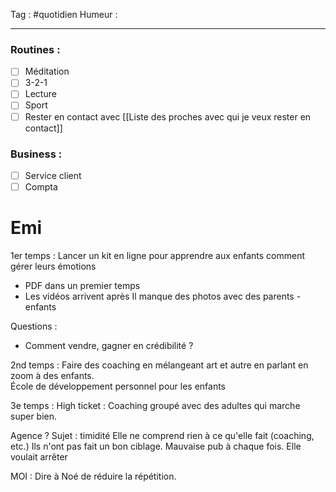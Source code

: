 Tag : #quotidien 
Humeur : 
***

### Routines : 
- [ ] Méditation
- [ ] 3-2-1
- [ ] Lecture
- [ ] Sport
- [ ] Rester en contact avec [[Liste des proches avec qui je veux rester en contact]]

### Business : 
- [ ] Service client 
- [ ] Compta 

# Emi 
1er temps : 
Lancer un kit en ligne pour apprendre aux enfants comment gérer leurs émotions 
- PDF dans un premier temps 
- Les vidéos arrivent après
Il manque des photos avec des parents - enfants 

Questions : 
- Comment vendre, gagner en crédibilité ? 

2nd temps : 
Faire des coaching en mélangeant art et autre en parlant en zoom à des enfants.  
École de développement personnel pour les enfants 

3e temps : 
High ticket : Coaching groupé avec des adultes qui marche super bien. 


Agence ? 
Sujet : timidité 
Elle ne comprend rien à ce qu'elle fait (coaching, etc.)
Ils n'ont pas fait un bon ciblage. 
Mauvaise pub à chaque fois. 
Elle voulait arrêter 




MOI : Dire à Noé de réduire la répétition.